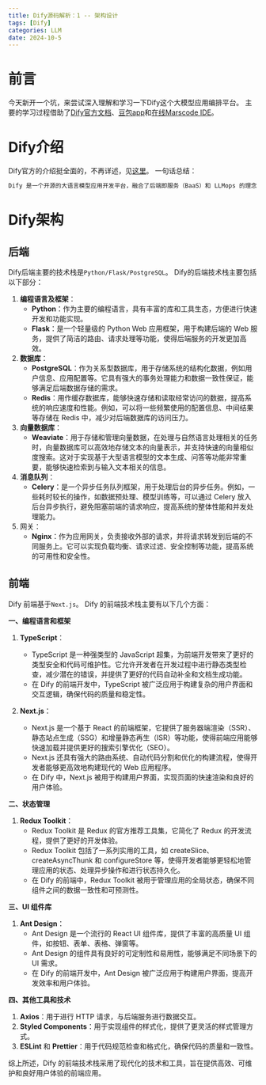 ```yaml
---
title: Dify源码解析：1 -- 架构设计
tags: [Dify]
categories: LLM
date: 2024-10-5
---
```


# 前言

今天新开一个坑，来尝试深入理解和学习一下Dify这个大模型应用编排平台。
主要的学习过程借助了[Dify官方文档](https://docs.dify.ai/zh-hans)、[豆包app](https://www.doubao.com/chat/)和[在线Marscode IDE](https://www.marscode.cn)。

# Dify介绍

Dify官方的介绍挺全面的，不再详述，见[这里](https://github.com/langgenius/dify/blob/main/README_CN.md)。
一句话总结：

```bash
Dify 是一个开源的大语言模型应用开发平台，融合了后端即服务（BaaS）和 LLMops 的理念，具有简化开发流程、支持多种模型、提供丰富功能（如可视化编排、数据预处理、嵌入与上下文管理、应用监控、模型微调、插件开发等）、活跃社区与丰富资源等特点，能帮助开发者甚至非技术人员快速搭建和部署生成式 AI 应用。
```

# Dify架构

## 后端

Dify后端主要的技术栈是`Python/Flask/PostgreSQL`。
Dify的后端技术栈主要包括以下部分：

1. **编程语言及框架**：
    - **Python**：作为主要的编程语言，具有丰富的库和工具生态，方便进行快速开发和功能实现。
    - **Flask**：是一个轻量级的 Python Web 应用框架，用于构建后端的 Web 服务，提供了简洁的路由、请求处理等功能，使得后端服务的开发更加高效。
2. **数据库**：
    - **PostgreSQL**：作为关系型数据库，用于存储系统的结构化数据，例如用户信息、应用配置等。它具有强大的事务处理能力和数据一致性保证，能够满足后端数据存储的需求。
    - **Redis**：用作缓存数据库，能够快速存储和读取经常访问的数据，提高系统的响应速度和性能。例如，可以将一些频繁使用的配置信息、中间结果等存储在 Redis 中，减少对后端数据库的访问压力。
3. **向量数据库**：
    - **Weaviate**：用于存储和管理向量数据，在处理与自然语言处理相关的任务时，向量数据库可以高效地存储文本的向量表示，并支持快速的向量相似度搜索。这对于实现基于大型语言模型的文本生成、问答等功能非常重要，能够快速检索到与输入文本相关的信息。
4. **消息队列**：
    - **Celery**：是一个异步任务队列框架，用于处理后台的异步任务。例如，一些耗时较长的操作，如数据预处理、模型训练等，可以通过 Celery 放入后台异步执行，避免阻塞前端的请求响应，提高系统的整体性能和并发处理能力。
5. 网关：
    - **Nginx**：作为应用网关，负责接收外部的请求，并将请求转发到后端的不同服务上。它可以实现负载均衡、请求过滤、安全控制等功能，提高系统的可用性和安全性。

## 前端

Dify 前端基于`Next.js`。
Dify 的前端技术栈主要有以下几个方面：

**一、编程语言和框架**

1. **TypeScript**：
   - TypeScript 是一种强类型的 JavaScript 超集，为前端开发带来了更好的类型安全和代码可维护性。它允许开发者在开发过程中进行静态类型检查，减少潜在的错误，并提供了更好的代码自动补全和文档生成功能。
   - 在 Dify 的前端开发中，TypeScript 被广泛应用于构建复杂的用户界面和交互逻辑，确保代码的质量和稳定性。

2. **Next.js**：
   - Next.js 是一个基于 React 的前端框架，它提供了服务器端渲染（SSR）、静态站点生成（SSG）和增量静态再生（ISR）等功能，使得前端应用能够快速加载并提供更好的搜索引擎优化（SEO）。
   - Next.js 还具有强大的路由系统、自动代码分割和优化的构建流程，使得开发者能够更高效地构建现代的 Web 应用程序。
   - 在 Dify 中，Next.js 被用于构建用户界面，实现页面的快速渲染和良好的用户体验。

**二、状态管理**

1. **Redux Toolkit**：
   - Redux Toolkit 是 Redux 的官方推荐工具集，它简化了 Redux 的开发流程，提供了更好的开发体验。
   - Redux Toolkit 包括了一系列实用的工具，如 createSlice、createAsyncThunk 和 configureStore 等，使得开发者能够更轻松地管理应用的状态、处理异步操作和进行状态持久化。
   - 在 Dify 的前端中，Redux Toolkit 被用于管理应用的全局状态，确保不同组件之间的数据一致性和可预测性。

**三、UI 组件库**

1. **Ant Design**：
   - Ant Design 是一个流行的 React UI 组件库，提供了丰富的高质量 UI 组件，如按钮、表单、表格、弹窗等。
   - Ant Design 的组件具有良好的可定制性和易用性，能够满足不同场景下的 UI 需求。
   - 在 Dify 的前端开发中，Ant Design 被广泛应用于构建用户界面，提高开发效率和用户体验。

**四、其他工具和技术**

1. **Axios**：用于进行 HTTP 请求，与后端服务进行数据交互。
2. **Styled Components**：用于实现组件的样式化，提供了更灵活的样式管理方式。
3. **ESLint** 和 **Prettier**：用于代码规范检查和格式化，确保代码的质量和一致性。

综上所述，Dify 的前端技术栈采用了现代化的技术和工具，旨在提供高效、可维护和良好用户体验的前端应用。
